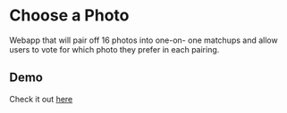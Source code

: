 # Choose a Photo
Webapp that will pair off 16 photos into one-on-
one matchups and allow users to vote for which photo they prefer in each pairing.

## Demo

Check it out [here](http://cphoto.herokuapp.com "Choose a Photo") 


